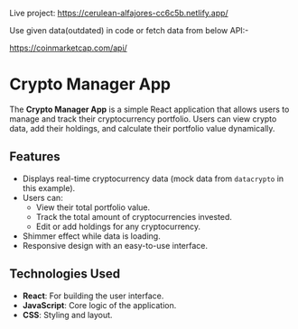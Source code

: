 Live project: https://cerulean-alfajores-cc6c5b.netlify.app/

Use given data(outdated) in code or fetch data from below API:-

https://coinmarketcap.com/api/

# Crypto Manager App

The **Crypto Manager App** is a simple React application that allows users to manage and track their cryptocurrency portfolio. Users can view crypto data, add their holdings, and calculate their portfolio value dynamically.

## Features

- Displays real-time cryptocurrency data (mock data from `datacrypto` in this example).
- Users can:
  - View their total portfolio value.
  - Track the total amount of cryptocurrencies invested.
  - Edit or add holdings for any cryptocurrency.
- Shimmer effect while data is loading.
- Responsive design with an easy-to-use interface.

## Technologies Used

- **React**: For building the user interface.
- **JavaScript**: Core logic of the application.
- **CSS**: Styling and layout.


